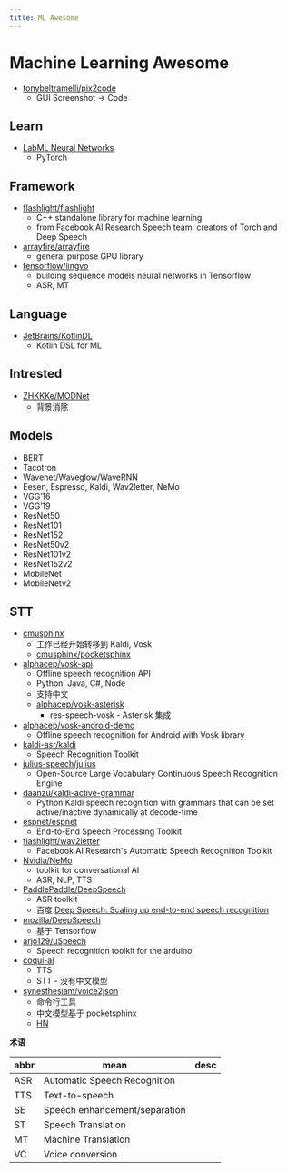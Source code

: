 ```yaml
---
title: ML Awesome
---
```


# Machine Learning Awesome

- [tonybeltramelli/pix2code](https://github.com/tonybeltramelli/pix2code)
  - GUI Screenshot -> Code

## Learn

- [LabML Neural Networks](https://nn.labml.ai/)
  - PyTorch

## Framework

- [flashlight/flashlight](https://github.com/flashlight/flashlight)
  - C++ standalone library for machine learning
  - from Facebook AI Research Speech team, creators of Torch and Deep Speech
- [arrayfire/arrayfire](https://github.com/arrayfire/arrayfire)
  - general purpose GPU library
- [tensorflow/lingvo](https://github.com/tensorflow/lingvo)
  - building sequence models neural networks in Tensorflow
  - ASR, MT

## Language
- [JetBrains/KotlinDL](https://github.com/JetBrains/KotlinDL)
  - Kotlin DSL for ML

## Intrested

- [ZHKKKe/MODNet](https://github.com/ZHKKKe/MODNet)
  - 背景消除

## Models

- BERT
- Tacotron
- Wavenet/Waveglow/WaveRNN
- Eesen, Espresso, Kaldi, Wav2letter, NeMo
- VGG’16
- VGG’19
- ResNet50
- ResNet101
- ResNet152
- ResNet50v2
- ResNet101v2
- ResNet152v2
- MobileNet
- MobileNetv2

## STT

- [cmusphinx](https://cmusphinx.github.io/)
  - 工作已经开始转移到 Kaldi, Vosk
  - [cmusphinx/pocketsphinx](https://github.com/cmusphinx/pocketsphinx)
- [alphacep/vosk-api](https://github.com/alphacep/vosk-api)
  - Offline speech recognition API
  - Python, Java, C#, Node
  - 支持中文
  - [alphacep/vosk-asterisk](https://github.com/alphacep/vosk-asterisk)
    - res-speech-vosk - Asterisk 集成
- [alphacep/vosk-android-demo](https://github.com/alphacep/vosk-android-demo)
  - Offline speech recognition for Android with Vosk library
- [kaldi-asr/kaldi](https://github.com/kaldi-asr/kaldi)
  - Speech Recognition Toolkit
- [julius-speech/julius](https://github.com/julius-speech/julius)
  - Open-Source Large Vocabulary Continuous Speech Recognition Engine
- [daanzu/kaldi-active-grammar](https://github.com/daanzu/kaldi-active-grammar)
  - Python Kaldi speech recognition with grammars that can be set active/inactive dynamically at decode-time
- [espnet/espnet](https://github.com/espnet/espnet)
  - End-to-End Speech Processing Toolkit
- [flashlight/wav2letter](https://github.com/flashlight/wav2letter)
  - Facebook AI Research's Automatic Speech Recognition Toolkit
- [Nvidia/NeMo](https://github.com/Nvidia/NeMo)
  - toolkit for conversational AI
  - ASR, NLP, TTS
- [PaddlePaddle/DeepSpeech](https://github.com/PaddlePaddle/DeepSpeech)
  - ASR toolkit
  - 百度 [Deep Speech: Scaling up end-to-end speech recognition](https://arxiv.org/abs/1412.5567)
- [mozilla/DeepSpeech](https://github.com/mozilla/DeepSpeech)
  - 基于 Tensorflow
- [arjo129/uSpeech](https://github.com/arjo129/uSpeech)
  - Speech recognition toolkit for the arduino
- [coqui-ai](https://github.com/coqui-ai)
  - TTS
  - STT - 没有中文模型
- [synesthesiam/voice2json](https://github.com/synesthesiam/voice2json)
  - 命令行工具
  - 中文模型基于 pocketsphinx
  - [HN](https://news.ycombinator.com/item?id=27235970)

**术语**

| abbr | mean                          | desc |
| ---- | ----------------------------- | ---- |
| ASR  | Automatic Speech Recognition  |
| TTS  | Text-to-speech                |
| SE   | Speech enhancement/separation |
| ST   | Speech Translation            |
| MT   | Machine Translation           |
| VC   | Voice conversion              |
